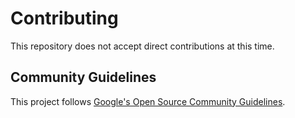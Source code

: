 # Contributing

This repository does not accept direct contributions at this time.

## Community Guidelines

This project follows
[Google's Open Source Community Guidelines](https://opensource.google/conduct/).
